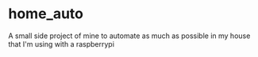 home_auto
=========

A small side project of mine to automate as much as possible in my house that I'm using with a raspberrypi
